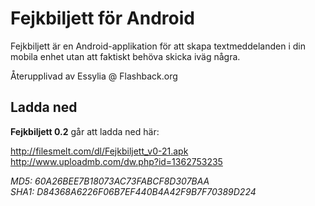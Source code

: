 Fejkbiljett för Android
=======================

Fejkbiljett är en Android-applikation för att skapa textmeddelanden i din mobila enhet utan att faktiskt behöva skicka iväg några.

Återupplivad av Essylia @ Flashback.org

Ladda ned
---------

**Fejkbiljett 0.2** går att ladda ned här:

http://filesmelt.com/dl/Fejkbiljett_v0-21.apk
http://www.uploadmb.com/dw.php?id=1362753235

*MD5: 60A26BEE7B18073AC73FABCF8D307BAA*  
*SHA1: D84368A6226F06B7EF440B4A42F9B7F70389D224*

